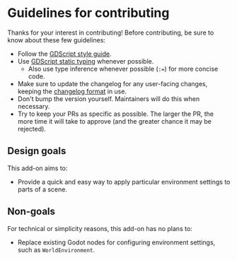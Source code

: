 # Guidelines for contributing

Thanks for your interest in contributing! Before contributing, be sure to know
about these few guidelines:

- Follow the
  [GDScript style guide](https://docs.godotengine.org/en/stable/getting_started/scripting/gdscript/gdscript_styleguide.html).
- Use [GDScript static typing](https://docs.godotengine.org/en/stable/getting_started/scripting/gdscript/static_typing.html) whenever possible.
  - Also use type inference whenever possible (`:=`) for more concise code.
- Make sure to update the changelog for any user-facing changes, keeping the
  [changelog format](http://keepachangelog.com/en/1.0.0/) in use.
- Don't bump the version yourself. Maintainers will do this when necessary.
- Try to keep your PRs as specific as possible.  The larger the PR, the more time it will take to approve (and the greater chance it may be rejected).

## Design goals

This add-on aims to:

- Provide a quick and easy way to apply particular environment settings to parts of a scene.

## Non-goals

For technical or simplicity reasons, this add-on has no plans to:

- Replace existing Godot nodes for configuring environment settings, such as `WorldEnvironment`.
